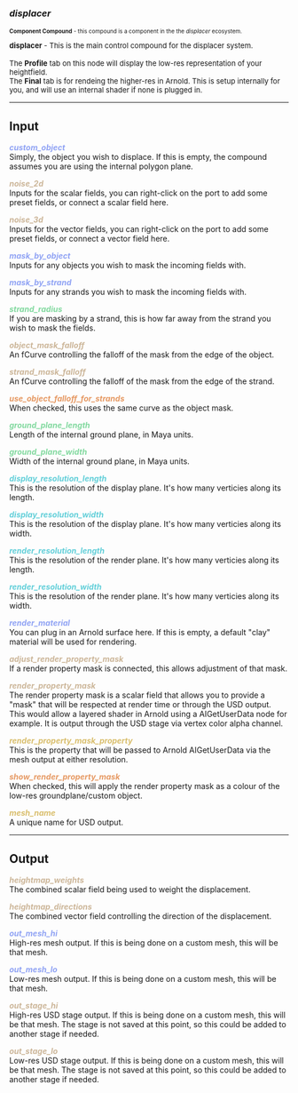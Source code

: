 ### ***displacer***
<font size = 1>**Component Compound** - this compound is a component in the the *displacer* ecosystem.<br /><br /></font>
<font size = 2>**displacer** - This is the main control compound for the displacer system.<br /><br />The **Profile** tab on this node will display the low-res representation of your heightfield.<br />The **Final** tab is for rendeing the higher-res in Arnold. This is setup internally for you, and will use an internal shader if none is plugged in.</font><br />

***
## Input
<span style="color:#90A3F4">***custom_object***</span>
<br />Simply, the object you wish to displace.  If this is empty, the compound assumes you are using the internal polygon plane.

<span style="color:#CCB699">***noise_2d***</span>
<br />Inputs for the scalar fields, you can right-click on the port to add some preset fields, or connect a scalar field here.

<span style="color:#CCB699">***noise_3d***</span>
<br />Inputs for the vector fields, you can right-click on the port to add some preset fields, or connect a vector field here.

<span style="color:#90A3F4">***mask_by_object***</span>
<br />Inputs for any objects you wish to mask the incoming fields with.

<span style="color:#90A3F4">***mask_by_strand***</span>
<br />Inputs for any strands you wish to mask the incoming fields with.

<span style="color:#82D99F">***strand_radius***</span>
<br />If you are masking by a strand, this is how far away from the strand you wish to mask the fields.

<span style="color:#CCB699">***object_mask_falloff***</span>
<br />An fCurve controlling the falloff of the mask from the edge of the object.

<span style="color:#CCB699">***strand_mask_falloff***</span>
<br />An fCurve controlling the falloff of the mask from the edge of the strand.

<span style="color:#E69963">***use_object_falloff_for_strands***</span>
<br />When checked, this uses the same curve as the object mask.

<span style="color:#82D99F">***ground_plane_length***</span>
<br />Length of the internal ground plane, in Maya units.

<span style="color:#82D99F">***ground_plane_width***</span>
<br />Width of the internal ground plane, in Maya units.

<span style="color:#62CFD9">***display_resolution_length***</span>
<br />This is the resolution of the display plane.  It's how many verticies along its length.

<span style="color:#62CFD9">***display_resolution_width***</span>
<br />This is the resolution of the display plane.  It's how many verticies along its width.

<span style="color:#62CFD9">***render_resolution_length***</span>
<br />This is the resolution of the render plane.  It's how many verticies along its length.

<span style="color:#62CFD9">***render_resolution_width***</span>
<br />This is the resolution of the render plane.  It's how many verticies along its width.

<span style="color:#90A3F4">***render_material***</span>
<br />You can plug in an Arnold surface here.  If this is empty, a default "clay" material will be used for rendering.

<span style="color:#CCB699">***adjust_render_property_mask***</span>
<br />If a render property mask is connected, this allows adjustment of that mask.

<span style="color:#CCB699">***render_property_mask***</span>
<br />The render property mask is a scalar field that allows you to provide a "mask" that will be respected at render time or through the USD output.  This would allow a layered shader in Arnold using a AIGetUserData node for example.  It is output through the USD stage via vertex color alpha channel. 

<span style="color:#D9BE6C">***render_property_mask_property***</span>
<br />This is the property that will be passed to Arnold AIGetUserData via the mesh output at either resolution.

<span style="color:#E69963">***show_render_property_mask***</span>
<br />When checked, this will apply the render property mask as a colour of the low-res groundplane/custom object.

<span style="color:#D9BE6C">***mesh_name***</span>
<br />A unique name for USD output.

***
## Output
<span style="color:#CCB699">***heightmap_weights***</span>
<br />The combined scalar field being used to weight the displacement.

<span style="color:#CCB699">***heightmap_directions***</span>
<br />The combined vector field controlling the direction of the displacement.

<span style="color:#90A3F4">***out_mesh_hi***</span>
<br />High-res mesh output.  If this is being done on a custom mesh, this will be that mesh.

<span style="color:#90A3F4">***out_mesh_lo***</span>
<br />Low-res mesh output.  If this is being done on a custom mesh, this will be that mesh.

<span style="color:#CCB699">***out_stage_hi***</span>
<br />High-res USD stage output.  If this is being done on a custom mesh, this will be that mesh.  The stage is not saved at this point, so this could be added to another stage if needed.

<span style="color:#CCB699">***out_stage_lo***</span>
<br />Low-res USD stage output.  If this is being done on a custom mesh, this will be that mesh.  The stage is not saved at this point, so this could be added to another stage if needed.

